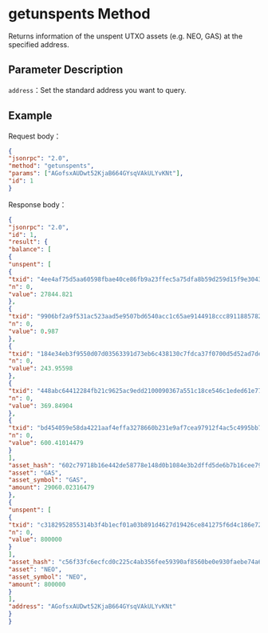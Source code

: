 # getunspents Method

Returns information of the unspent UTXO assets (e.g. NEO, GAS) at the specified address.

## Parameter Description

`address`：Set the standard address you want to query.

## Example

Request body：

```json
{
"jsonrpc": "2.0",
"method": "getunspents",
"params": ["AGofsxAUDwt52KjaB664GYsqVAkULYvKNt"],
"id": 1
}
```

Response body：

```json
{
"jsonrpc": "2.0",
"id": 1,
"result": {
"balance": [
{
"unspent": [
{
"txid": "4ee4af75d5aa60598fbae40ce86fb9a23ffec5a75dfa8b59d259d15f9e304319",
"n": 0,
"value": 27844.821
},
{
"txid": "9906bf2a9f531ac523aad5e9507bd6540acc1c65ae9144918ccc891188578253",
"n": 0,
"value": 0.987
},
{
"txid": "184e34eb3f9550d07d03563391d73eb6c438130c7fdca37f0700d5d52ad7deb1",
"n": 0,
"value": 243.95598
},
{
"txid": "448abc64412284fb21c9625ac9edd2100090367a551c18ce546c1eded61e77c3",
"n": 0,
"value": 369.84904
},
{
"txid": "bd454059e58da4221aaf4effa3278660b231e9af7cea97912f4ac5c4995bb7e4",
"n": 0,
"value": 600.41014479
}
],
"asset_hash": "602c79718b16e442de58778e148d0b1084e3b2dffd5de6b7b16cee7969282de7",
"asset": "GAS",
"asset_symbol": "GAS",
"amount": 29060.02316479
},
{
"unspent": [
{
"txid": "c3182952855314b3f4b1ecf01a03b891d4627d19426ce841275f6d4c186e729a",
"n": 0,
"value": 800000
}
],
"asset_hash": "c56f33fc6ecfcd0c225c4ab356fee59390af8560be0e930faebe74a6daff7c9b",
"asset": "NEO",
"asset_symbol": "NEO",
"amount": 800000
}
],
"address": "AGofsxAUDwt52KjaB664GYsqVAkULYvKNt"
}
}
```


